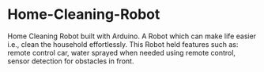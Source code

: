 # Home-Cleaning-Robot
Home Cleaning Robot built with Arduino.
A Robot which can make life easier i.e., clean the household effortlessly. This Robot held features such as: remote control car, water sprayed when needed using remote control, sensor detection for obstacles in front.

